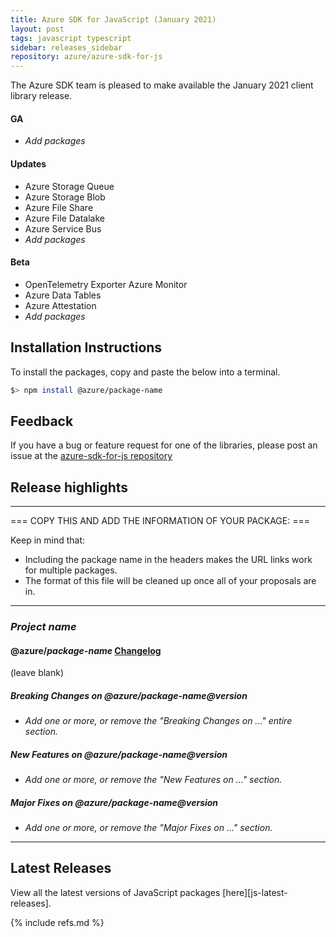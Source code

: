 ```yaml
---
title: Azure SDK for JavaScript (January 2021)
layout: post
tags: javascript typescript
sidebar: releases_sidebar
repository: azure/azure-sdk-for-js
---
```


The Azure SDK team is pleased to make available the January 2021 client library release.

#### GA

- _Add packages_

#### Updates

- Azure Storage Queue
- Azure Storage Blob
- Azure File Share
- Azure File Datalake
- Azure Service Bus
- _Add packages_

#### Beta

- OpenTelemetry Exporter Azure Monitor
- Azure Data Tables
- Azure Attestation
- _Add packages_

## Installation Instructions

To install the packages, copy and paste the below into a terminal.

```bash
$> npm install @azure/package-name
```

## Feedback

If you have a bug or feature request for one of the libraries, please post an issue at the [azure-sdk-for-js repository](https://github.com/azure/azure-sdk-for-js/issues)

## Release highlights

---

=== COPY THIS AND ADD THE INFORMATION OF YOUR PACKAGE: ===

Keep in mind that:

- Including the package name in the headers makes the URL links work for multiple packages.
- The format of this file will be cleaned up once all of your proposals are in.

---

### _Project name_ 

#### @azure/_package-name_ [Changelog](https://github.com/Azure/azure-sdk-for-js/blob/master/sdk/<service-folder>/<package-folder>/CHANGELOG.md)

(leave blank)

##### Breaking Changes on @azure/_package-name_@_version_

- _Add one or more, or remove the "Breaking Changes on ..." entire section._

##### New Features on @azure/_package-name_@_version_

- _Add one or more, or remove the "New Features on ..." section._

##### Major Fixes on @azure/_package-name_@_version_

- _Add one or more, or remove the "Major Fixes on ..." section._

---

## Latest Releases

View all the latest versions of JavaScript packages [here][js-latest-releases].

{% include refs.md %}

